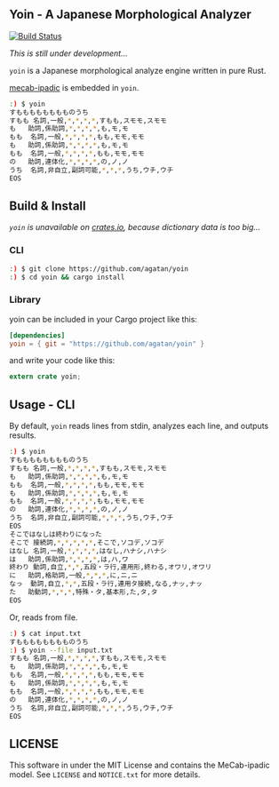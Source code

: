 ## Yoin - A Japanese Morphological Analyzer

[![Build Status](https://travis-ci.org/agatan/yoin.svg?branch=master)](https://travis-ci.org/agatan/yoin)

*This is still under development...*

`yoin` is a Japanese morphological analyze engine written in pure Rust.

[mecab-ipadic](https://taku910.github.io/mecab/) is embedded in `yoin`.

```sh
:) $ yoin
すもももももももものうち
すもも	名詞,一般,*,*,*,*,すもも,スモモ,スモモ
も	助詞,係助詞,*,*,*,*,も,モ,モ
もも	名詞,一般,*,*,*,*,もも,モモ,モモ
も	助詞,係助詞,*,*,*,*,も,モ,モ
もも	名詞,一般,*,*,*,*,もも,モモ,モモ
の	助詞,連体化,*,*,*,*,の,ノ,ノ
うち	名詞,非自立,副詞可能,*,*,*,うち,ウチ,ウチ
EOS
```

## Build & Install

*`yoin` is unavailable on [crates.io](https://crates.io), because dictionary data is too big...*

### CLI

```sh
:) $ git clone https://github.com/agatan/yoin
:) $ cd yoin && cargo install
```

### Library

yoin can be included in your Cargo project like this:

```toml
[dependencies]
yoin = { git = "https://github.com/agatan/yoin" }
```

and write your code like this:

```rust
extern crate yoin;
```

## Usage - CLI

By default, `yoin` reads lines from stdin, analyzes each line, and outputs results.

```sh
:) $ yoin
すもももももももものうち
すもも	名詞,一般,*,*,*,*,すもも,スモモ,スモモ
も	助詞,係助詞,*,*,*,*,も,モ,モ
もも	名詞,一般,*,*,*,*,もも,モモ,モモ
も	助詞,係助詞,*,*,*,*,も,モ,モ
もも	名詞,一般,*,*,*,*,もも,モモ,モモ
の	助詞,連体化,*,*,*,*,の,ノ,ノ
うち	名詞,非自立,副詞可能,*,*,*,うち,ウチ,ウチ
EOS
そこではなしは終わりになった
そこで	接続詞,*,*,*,*,*,そこで,ソコデ,ソコデ
はなし	名詞,一般,*,*,*,*,はなし,ハナシ,ハナシ
は	助詞,係助詞,*,*,*,*,は,ハ,ワ
終わり	動詞,自立,*,*,五段・ラ行,連用形,終わる,オワリ,オワリ
に	助詞,格助詞,一般,*,*,*,に,ニ,ニ
なっ	動詞,自立,*,*,五段・ラ行,連用タ接続,なる,ナッ,ナッ
た	助動詞,*,*,*,特殊・タ,基本形,た,タ,タ
EOS
```

Or, reads from file.

```sh
:) $ cat input.txt
すもももももももものうち
:) $ yoin --file input.txt
すもも	名詞,一般,*,*,*,*,すもも,スモモ,スモモ
も	助詞,係助詞,*,*,*,*,も,モ,モ
もも	名詞,一般,*,*,*,*,もも,モモ,モモ
も	助詞,係助詞,*,*,*,*,も,モ,モ
もも	名詞,一般,*,*,*,*,もも,モモ,モモ
の	助詞,連体化,*,*,*,*,の,ノ,ノ
うち	名詞,非自立,副詞可能,*,*,*,うち,ウチ,ウチ
EOS
```

## LICENSE

This software in under the MIT License and contains the MeCab-ipadic model.
See `LICENSE` and `NOTICE.txt` for more details.
